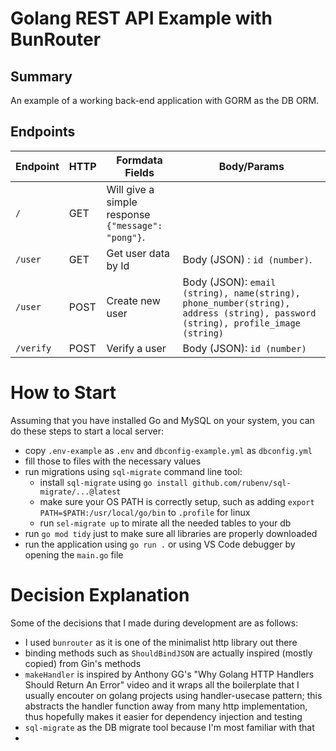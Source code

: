 # Golang REST API Example with BunRouter

## Summary

An example of a working back-end application with GORM as the DB ORM.

## Endpoints

| Endpoint      | HTTP   | Formdata Fields            | Body/Params                                                             |
| ------------- | ------ | ---------------------- | ---------------------------------------------------------------- |
| `/`    | GET    | Will give a simple response `{"message": "pong"}`.| |
| `/user` | GET    | Get user data by Id   | Body (JSON) : `id (number)`.|
| `/user`    | POST   | Create new user | Body (JSON): `email (string), name(string), phone_number(string), address (string), password (string), profile_image (string)`|
| `/verify`    | POST   | Verify a user | Body (JSON): `id (number)`|

# How to Start

Assuming that you have installed Go and MySQL on your system, you can do these steps to start a local server:
- copy `.env-example` as `.env` and `dbconfig-example.yml` as `dbconfig.yml`
- fill those to files with the necessary values
- run migrations using `sql-migrate` command line tool:
    - install `sql-migrate` using `go install github.com/rubenv/sql-migrate/...@latest`
    - make sure your OS PATH is correctly setup, such as adding `export PATH=$PATH:/usr/local/go/bin` to `.profile` for linux
    - run `sel-migrate up` to mirate all the needed tables to your db
- run `go mod tidy` just to make sure all libraries are properly downloaded
- run the application using `go run .` or using VS Code debugger by opening the `main.go` file

# Decision Explanation

Some of the decisions that I made during development are as follows:
- I used `bunrouter` as it is one of the minimalist http library out there
- binding methods such as `ShouldBindJSON` are actually inspired (mostly copied) from Gin's methods
- `makeHandler` is inspired by Anthony GG's "Why Golang HTTP Handlers Should Return An Error" video and it wraps all the boilerplate that I usually encouter on golang projects using handler-usecase pattern; this abstracts the handler function away from many http implementation, thus hopefully makes it easier for dependency injection and testing
- `sql-migrate` as the DB migrate tool because I'm most familiar with that
-